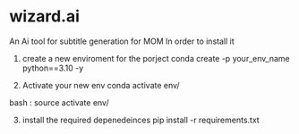 # wizard.ai
An Ai tool for subtitle generation for MOM 
In order to install it 
1. create a new enviroment for the porject
conda create -p your_env_name python==3.10 -y

2. Activate your new env
conda activate env/

bash : source activate env/

3. install the required depenedeinces
pip install -r requirements.txt
